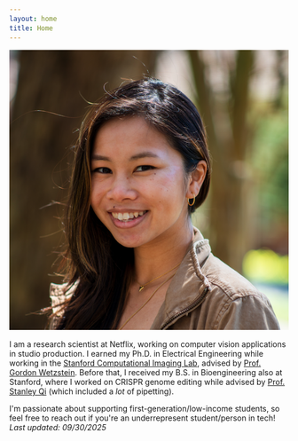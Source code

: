 ```yaml
---
layout: home
title: Home
---
```

![](assets/img/headshot.png)

I am a research scientist at Netflix, working on computer vision applications in studio production. I earned my Ph.D. in Electrical Engineering while working in the [Stanford Computational Imaging Lab](https://www.computationalimaging.org/), 
advised by [Prof. Gordon Wetzstein](https://stanford.edu/~gordonwz/). Before that, I received my B.S. in Bioengineering also at Stanford, where I worked on CRISPR genome editing while advised by [Prof. Stanley Qi](https://med.stanford.edu/qilab/home.html) (which included a *lot* of pipetting). 

I'm passionate about supporting first-generation/low-income students, so feel free to reach out if you're an underrepresent student/person in tech! 
*Last updated: 09/30/2025*

